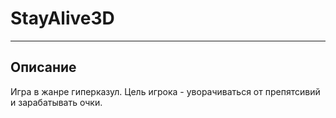 # StayAlive3D
---
## Описание
Игра в жанре гиперказул. Цель игрока - уворачиваться от препятсивий и зарабатывать очки.
